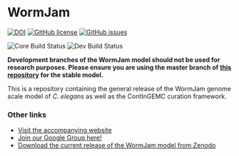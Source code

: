 # WormJam

[![DOI](https://zenodo.org/badge/158399164.svg)](https://zenodo.org/badge/latestdoi/158399164) [![GitHub license](https://img.shields.io/github/license/wormjam-consortium/wormjam)](https://github.com/wormjam-consortium/wormjam/blob/master/LICENSE.md) [![GitHub issues](https://img.shields.io/github/issues/wormjam-consortium/wormjam)](https://github.com/wormjam-consortium/wormjam/issues)

![Core Build Status](https://github.com/WormJam-Consortium/WormJam/actions/workflows/master_branch.yml/badge.svg) ![Dev Build Status](https://github.com/WormJam-Consortium/WormJam/actions/workflows/devel_branch.yml/badge.svg)  

**Development branches of the WormJam model should not be used for research purposes. Please ensure you are using the master branch of [this repository](https://github.com/WormJam-Consortium/WormJam) for the stable model.**


This is a repository containing the general release of the WormJam genome scale model of *C. elegans* as well as the ContInGEMC curation framework.


### Other links
* [Visit the accompanying website](https://wormjam.life)
* [Join our Google Group here!](https://groups.google.com/forum/#!forum/wormjam)
* [Download the current release of the WormJam model from Zenodo](https://zenodo.org/record/3978712)
